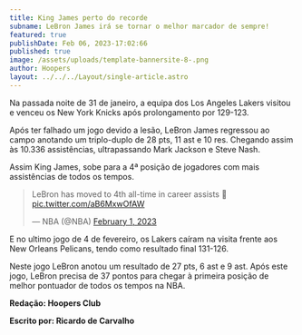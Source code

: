 ```yaml
---
title: King James perto do recorde
subname: LeBron James irá se tornar o melhor marcador de sempre!
featured: true
publishDate: Feb 06, 2023-17:02:66
published: true
image: /assets/uploads/template-bannersite-8-.png
author: Hoopers
layout: ../../../Layout/single-article.astro
---
```

<!--StartFragment-->

Na passada noite de 31 de janeiro, a equipa dos Los Angeles Lakers visitou e venceu os New York Knicks após prolongamento por 129-123.

Após ter falhado um jogo devido a lesão, LeBron James regressou ao campo anotando um triplo-duplo de 28 pts, 11 ast e 10 res. Chegando assim às 10.336 assistências, ultrapassando Mark Jackson e Steve Nash. 

Assim King James, sobe para a 4ª posição de jogadores com mais assistências de todos os tempos.

<!--StartFragment-->

<blockquote class="twitter-tweet"><p lang="en" dir="ltr">LeBron has moved to 4th all-time in career assists 👑 <a href="https://t.co/aB6MxwOfAW">pic.twitter.com/aB6MxwOfAW</a></p>&mdash; NBA (@NBA) <a href="https://twitter.com/NBA/status/1620611165570363392?ref_src=twsrc%5Etfw">February 1, 2023</a></blockquote> <script async src="https://platform.twitter.com/widgets.js" charset="utf-8"></script>

<!--EndFragment-->

E no ultimo jogo de 4 de fevereiro, os Lakers caíram na visita frente aos New Orleans Pelicans, tendo como resultado final 131-126. 

Neste jogo LeBron anotou um resultado de 27 pts, 6 ast e 9 ast. Após este jogo, LeBron precisa de 37 pontos para chegar à primeira posição de melhor pontuador de todos os tempos na NBA. 

**R﻿edação: Hoopers Club**

**E﻿scrito por: Ricardo de Carvalho**

<!--EndFragment-->